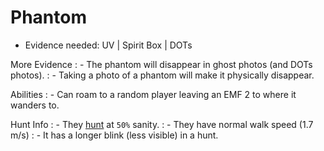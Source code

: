 # Phantom

- Evidence needed:  UV | Spirit Box | DOTs

More Evidence
: - The phantom will disappear in ghost photos (and DOTs photos).
: - Taking a photo of a phantom will make it physically disappear.

Abilities
: - Can roam to a random player leaving an EMF 2 to where it wanders to.

Hunt Info
: - They [hunt](https://phasmophobia.fandom.com/wiki/Hunt?so=search) at `50%` sanity.
: - They have normal walk speed (1.7 m/s)
: - It has a longer blink (less visible) in a hunt.
